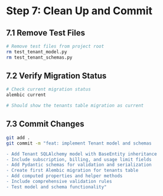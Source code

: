 # Step 7: Clean Up and Commit

## 7.1 Remove Test Files
```bash
# Remove test files from project root
rm test_tenant_model.py
rm test_tenant_schemas.py
```

## 7.2 Verify Migration Status
```bash
# Check current migration status
alembic current

# Should show the tenants table migration as current
```

## 7.3 Commit Changes
```bash
git add .
git commit -m "feat: implement Tenant model and schemas

- Add Tenant SQLAlchemy model with BaseEntity inheritance
- Include subscription, billing, and usage limit fields
- Add Pydantic schemas for validation and serialization
- Create first Alembic migration for tenants table
- Add computed properties and helper methods
- Include comprehensive validation rules
- Test model and schema functionality"
```

